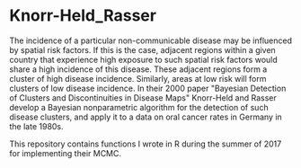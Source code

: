 # Knorr-Held_Rasser

The incidence of a particular non-communicable disease may be influenced by spatial risk factors.  If this is the case, adjacent regions within a given country that experience high exposure to such spatial risk factors would share a high incidence of this disease.  These adjacent regions form a cluster of high disease incidence.  Similarly, areas at low risk will form clusters of low disease incidence.  In their 2000 paper "Bayesian Detection of Clusters and Discontinuities in Disease Maps" Knorr-Held and Rasser develop a Bayesian nonparametric algorithm for the detection of such disease clusters, and apply it to a data on oral cancer rates in Germany in the late 1980s.

This repository contains functions I wrote in R during the summer of 2017 for implementing their MCMC. 

